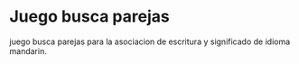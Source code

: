 # Juego busca parejas
 juego busca parejas para la asociacion de escritura y significado de idioma mandarin.

